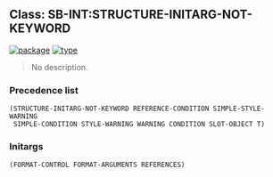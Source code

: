 ## Class: SB-INT:STRUCTURE-INITARG-NOT-KEYWORD
[![package](https://img.shields.io/badge/Package-SB--INT-5f9ea0.svg?style=social&colorA=999999)](../) [![type](https://img.shields.io/badge/Type-Class-5f9ea0.svg?style=social&colorA=999999)](../#class) 

> No description.

### Precedence list
```
(STRUCTURE-INITARG-NOT-KEYWORD REFERENCE-CONDITION SIMPLE-STYLE-WARNING
 SIMPLE-CONDITION STYLE-WARNING WARNING CONDITION SLOT-OBJECT T)
```
### Initargs
```
(FORMAT-CONTROL FORMAT-ARGUMENTS REFERENCES)
```
